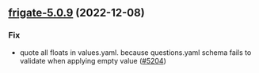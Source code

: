 

## [frigate-5.0.9](https://github.com/truecharts/charts/compare/frigate-5.0.8...frigate-5.0.9) (2022-12-08)

### Fix

- quote all floats in values.yaml. because questions.yaml schema fails to validate when applying empty value ([#5204](https://github.com/truecharts/charts/issues/5204))
  
  